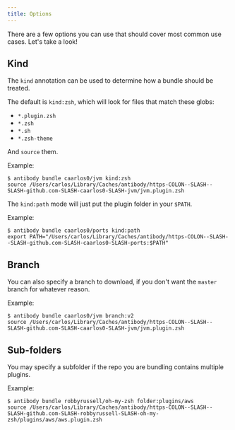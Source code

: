 ```yaml
---
title: Options
---
```


There are a few options you can use that should cover most common use cases.
Let's take a look!

## Kind

The `kind` annotation can be used to determine how a bundle should be treated.

The default is `kind:zsh`, which will look for files that match these globs:

- `*.plugin.zsh`
- `*.zsh`
- `*.sh`
- `*.zsh-theme`

And `source` them.

Example:

```console
$ antibody bundle caarlos0/jvm kind:zsh
source /Users/carlos/Library/Caches/antibody/https-COLON--SLASH--SLASH-github.com-SLASH-caarlos0-SLASH-jvm/jvm.plugin.zsh
```

The `kind:path` mode will just put the plugin folder in your `$PATH`.

Example:

```console
$ antibody bundle caarlos0/ports kind:path
export PATH="/Users/carlos/Library/Caches/antibody/https-COLON--SLASH--SLASH-github.com-SLASH-caarlos0-SLASH-ports:$PATH"
```

## Branch

You can also specify a branch to download, if you don't want the `master` branch
for whatever reason.

Example:

```console
$ antibody bundle caarlos0/jvm branch:v2
source /Users/carlos/Library/Caches/antibody/https-COLON--SLASH--SLASH-github.com-SLASH-caarlos0-SLASH-jvm/jvm.plugin.zsh
```

## Sub-folders

You may specify a subfolder if the repo you are bundling contains multiple
plugins.

Example:

```console
$ antibody bundle robbyrussell/oh-my-zsh folder:plugins/aws
source /Users/carlos/Library/Caches/antibody/https-COLON--SLASH--SLASH-github.com-SLASH-robbyrussell-SLASH-oh-my-zsh/plugins/aws/aws.plugin.zsh
```
